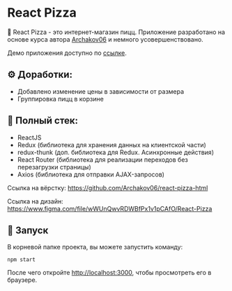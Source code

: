 # React Pizza

:pizza: React Pizza - это интернет-магазин пицц.
Приложение разработано на основе курса автора [Archakov06](https://github.com/Archakov06) и немного усовершенствовано.

Демо приложения доступно по [ссылке](https://gh-time.github.io/react-pizza/).

## :gear: Доработки:
  - Добавлено изменение цены в зависимости от размера
  - Группировка пицц в корзине

## :memo: Полный стек:
 - ReactJS
 - Redux (библиотека для хранения данных на клиентской части)
 - redux-thunk (доп. библиотека для Redux. Асинхронные действия)
 - React Router (библиотека для реализации переходов без перезагрузки страницы)
 - Axios (библиотека для отправки AJAX-запросов)

Ссылка на вёрстку: https://github.com/Archakov06/react-pizza-html

Ссылка на дизайн: https://www.figma.com/file/wWUnQwvRDWBfPx1v1pCAfO/React-Pizza

## :rocket: Запуск
В корневой папке проекта, вы можете запустить команду:

`npm start`

После чего откройте [http://localhost:3000](http://localhost:3000), чтобы просмотреть его в браузере.
